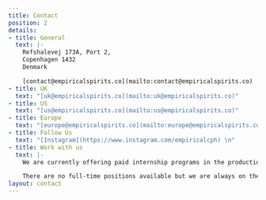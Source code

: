 ```yaml
---
title: Contact
position: 2
details:
- title: General
  text: |-
    Refshalevej 173A, Port 2,
    Copenhagen 1432
    Denmark

    [contact@empiricalspirits.co](mailto:contact@empiricalspirits.co)
- title: UK
  text: "[uk@empiricalspirits.co](mailto:uk@empiricalspirits.co)"
- title: US
  text: "[us@empiricalspirits.co](mailto:us@empiricalspirits.co)"
- title: Europe
  text: "[europe@empiricalspirits.co](mailto:europe@empiricalspirits.co)"
- title: Follow Us
  text: "[Instagram](https://www.instagram.com/empiricalcph) \n"
- title: Work with us
  text: |-
    We are currently offering paid internship programs in the production team. For more information contact [hire@empiricalspirits.co](mailto:hire@empiricalspirits.co)

    There are no full-time positions available but we are always on the lookout for new team members. Get in touch at [work@empiricalspirits.co](mailto:work@empiricalspirits.co)
layout: contact
---
```


